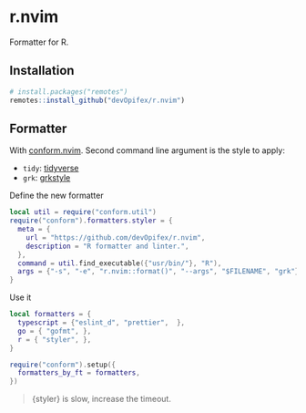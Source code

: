 <!-- badges: start -->
<!-- badges: end -->

# r.nvim

Formatter for R.

## Installation

``` r
# install.packages("remotes")
remotes::install_github("devOpifex/r.nvim")
```

## Formatter

With [conform.nvim](https://github.com/stevearc/conform.nvim).
Second command line argument is the style to apply:

- `tidy`: [tidyverse](https://github.com/r-lib/styler)
- `grk`: [grkstyle](https://github.com/gadenbuie/grkstyle)

Define the new formatter

```lua
local util = require("conform.util")
require("conform").formatters.styler = {
  meta = {
    url = "https://github.com/devOpifex/r.nvim",
    description = "R formatter and linter.",
  },
  command = util.find_executable({"usr/bin/"}, "R"),
  args = {"-s", "-e", "r.nvim::format()", "--args", "$FILENAME", "grk"},
}
```

Use it

```lua
local formatters = {
  typescript = {"eslint_d", "prettier",  },
  go = { "gofmt", },
  r = { "styler", },
}

require("conform").setup({
  formatters_by_ft = formatters,
})
```

> {styler} is slow, increase the timeout.

